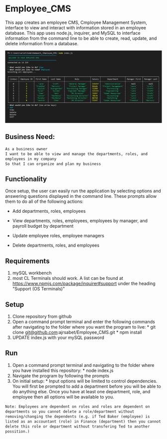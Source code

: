 # Employee_CMS
This app creates an employee CMS, Cmployee Management System, interface to view and interact with information stored in an employee database. This app uses node.js, inquirer, and MySQL to interface information from the command line to be able to create, read, update, and delete information from a database.

![Screenshot](./assets/Employee_CMS_Screenshot.png)

## Business Need:
```
As a business owner
I want to be able to view and manage the departments, roles, and employees in my company
So that I can organize and plan my business
```

## Functionality
Once setup, the user can easily run the application by selecting options and answering questions displayed in the command line. These prompts allow them to do all of the following actions:

  * Add departments, roles, employees

  * View departments, roles, employees, employees by manager, and payroll budget by department

  * Update employee roles, employee managers

  * Delete departments, roles, and employees

## Requirements
  1. mySQL workbench
  2. most CL Terminals should work. A list can be found at https://www.npmjs.com/package/inquirer#support under the heading "Support (OS Terminals)"

## Setup
  1. Clone repository from github
  2. Open a command prompt terminal and enter the following commands after navigating to the folder where you want the program to live:
    * git clone git@github.com:ajrsabet/Employee_CMS.git
    * npm install
  3. UPDATE index.js with your mySQL password

## Run
  1. Open a command prompt terminal and navigating to the folder where you have installed this repository:
    * node index.js
  2. Navigate the program by following the prompts
  3. On initial setup:
    * Input options will be limited to control dependencies. You will first be prompted to add a department before you will be able to do anything else. Once you have at least one department, role, and employee then all options will be available to you.

  ```
  Note: Employees are dependent on roles and roles are dependent on departments so you cannot delete a role/department without removing/changing the dependents (e.g. if Ted Baker (employee) is listed as an accountant (role) in Finance (department) then you cannot delete this role or department without transfering Ted to another possition.)
  ```